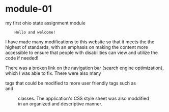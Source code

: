 # module-01
my first ohio state assignment module

        Hello and welcome! 
I have made many modifications to this website so that it meets the the highest of standards, with an emphasis on making the content more accessible to ensure that people with disabilities can view and utilize the code if needed!

There was a broken link on the navigation bar (search engine optimization), which I was able to fix.
There were also many <div> tags that could be modified to more user friendly tags such as <section> and <figure> classes.
The application's CSS style sheet was also moddified in an organized and descriptive manner.

